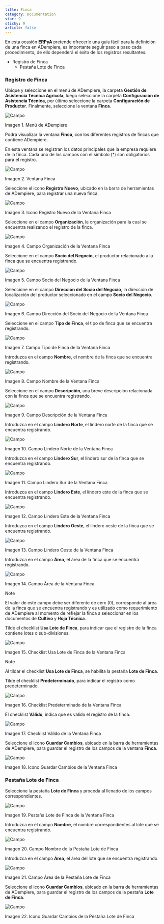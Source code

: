 ```yaml
---
title: Finca
category: Documentation
star: 9
sticky: 9
article: false
---
```


En esta ocasión **ERPyA** pretende ofrecerle una guía fácil para la definición de una finca en ADempiere, es importante seguir paso a paso cada procedimiento, de ello dependerá el éxito de los registros resultantes.

- Registro de Finca
  - Pestaña Lote de Finca

### Registro de Finca

Ubique y seleccione en el menú de ADempiere, la carpeta **Gestión de Asistencia Técnica Agricola**, luego seleccione la carpeta **Configuración de Asistencia Técnica**, por último seleccione la carpeta **Configuración de Productor**. Finalmente, seleccione la ventana **Finca**.

![Campo](/assets/img/docs/assistance-management/gea-assistance-image1.png)

Imagen 1. Menú de ADempiere

Podrá visualizar la ventana **Finca**, con los diferentes registros de fincas que contiene ADempiere.

En esta ventana se registran los datos principales que la empresa requiere de la finca. Cada uno de los campos con el símbolo (*) son obligatorios para el registro.

![Campo](/assets/img/docs/assistance-management/gea-assistance-image2.png)

Imagen 2. Ventana Finca

Seleccione el icono **Registro Nuevo**, ubicado en la barra de herramientas de ADempiere, para registrar una nueva finca.

![Campo](/assets/img/docs/assistance-management/gea-assistance-image3.png)

Imagen 3. Icono Registro Nuevo de la Ventana Finca

Seleccione en el campo **Organización**, la organización para la cual se encuentra realizando el registro de la finca.

![Campo](/assets/img/docs/assistance-management/gea-assistance-image4.png)

Imagen 4. Campo Organización de la Ventana Finca

Seleccione en el campo **Socio del Negocio**, el productor relacionado a la finca que se encuentra registrando.

![Campo](/assets/img/docs/assistance-management/gea-assistance-image5.png)

Imagen 5. Campo Socio del Negocio de la Ventana Finca

Seleccione en el campo **Dirección del Socio del Negocio**, la dirección de localización del productor seleccionado en el campo **Socio del Negocio**.

![Campo](/assets/img/docs/assistance-management/gea-assistance-image6.png)

Imagen 6. Campo Dirección del Socio del Negocio de la Ventana Finca

Seleccione en el campo **Tipo de Finca**, el tipo de finca que se encuentra registrando.

![Campo](/assets/img/docs/assistance-management/gea-assistance-image7.png)

Imagen 7. Campo Tipo de Finca de la Ventana Finca

Introduzca en el campo **Nombre**, el nombre de la finca que se encuentra registrando.

![Campo](/assets/img/docs/assistance-management/gea-assistance-image8.png)

Imagen 8. Campo Nombre de la Ventana Finca

Seleccione en el campo **Descripción**, una breve descripción relacionada con la finca que se encuentra registrando.

![Campo](/assets/img/docs/assistance-management/gea-assistance-image9.png)

Imagen 9. Campo Descripción de la Ventana Finca

Introduzca en el campo **Lindero Norte**, el lindero norte de la finca que se encuentra registrando.

![Campo](/assets/img/docs/assistance-management/gea-assistance-image10.png)

Imagen 10. Campo Lindero Norte de la Ventana Finca

Introduzca en el campo **Lindero Sur**, el lindero sur de la finca que se encuentra registrando.

![Campo](/assets/img/docs/assistance-management/gea-assistance-image11.png)

Imagen 11. Campo Lindero Sur de la Ventana Finca

Introduzca en el campo **Lindero Este**, el lindero este de la finca que se encuentra registrando.

![Campo](/assets/img/docs/assistance-management/gea-assistance-image12.png)

Imagen 12. Campo Lindero Este de la Ventana Finca

Introduzca en el campo **Lindero Oeste**, el lindero oeste de la finca que se encuentra registrando.

![Campo](/assets/img/docs/assistance-management/gea-assistance-image13.png)

Imagen 13. Campo Lindero Oeste de la Ventana Finca

Introduzca en el campo **Área**, el área de la finca que se encuentra registrando.

![Campo](/assets/img/docs/assistance-management/gea-assistance-image14.png)

Imagen 14. Campo Área de la Ventana Finca

Note

El valor de este campo debe ser diferente de cero (0), corresponde al área de la finca que se encuentra registrando y es utilizado como requerimiento de ADempiere al momento de reflejar la finca a seleccionar en los documentos de **Cultivo** y **Hoja Técnica**.

Tilde el checklist **Usa Lote de Finca**, para indicar que el registro de la finca contiene lotes o sub-divisiones.

![Campo](/assets/img/docs/assistance-management/gea-assistance-image15.png)

Imagen 15. Checklist Usa Lote de Finca de la Ventana Finca

Note

Al tildar el checklist **Usa Lote de Finca**, se habilita la pestaña **Lote de Finca**.

Tilde el checklist **Predeterminado**, para indicar el registro como predeterminado.

![Campo](/assets/img/docs/assistance-management/gea-assistance-image16.png)

Imagen 16. Checklist Predeterminado de la Ventana Finca

El checklist **Válido**, indica que es valido el registro de la finca.

![Campo](/assets/img/docs/assistance-management/gea-assistance-image17.png)

Imagen 17. Checklist Válido de la Ventana Finca

Seleccione el icono **Guardar Cambios**, ubicado en la barra de herramientas de ADempiere, para guardar el registro de los campos de la ventana **Finca**.

![Campo](/assets/img/docs/assistance-management/gea-assistance-image18.png)

Imagen 18. Icono Guardar Cambios de la Ventana Finca

### Pestaña Lote de Finca

Seleccione la pestaña **Lote de Finca** y proceda al llenado de los campos correspondientes.

![Campo](/assets/img/docs/assistance-management/gea-assistance-image19.png)

Imagen 19. Pestaña Lote de Finca de la Ventana Finca

Introduzca en el campo **Nombre**, el nombre correspondientes al lote que se encuentra registrando.

![Campo](/assets/img/docs/assistance-management/gea-assistance-image20.png)

Imagen 20. Campo Nombre de la Pestaña Lote de Finca

Introduzca en el campo **Área**, el área del lote que se encuentra registrando.

![Campo](/assets/img/docs/assistance-management/gea-assistance-image21.png)

Imagen 21. Campo Área de la Pestaña Lote de Finca

Seleccione el icono **Guardar Cambios**, ubicado en la barra de herramientas de ADempiere, para guardar el registro de los campos de la pestaña **Lote de Finca**.

![Campo](/assets/img/docs/assistance-management/gea-assistance-image22.png)

Imagen 22. Icono Guardar Cambios de la Pestaña Lote de Finca
